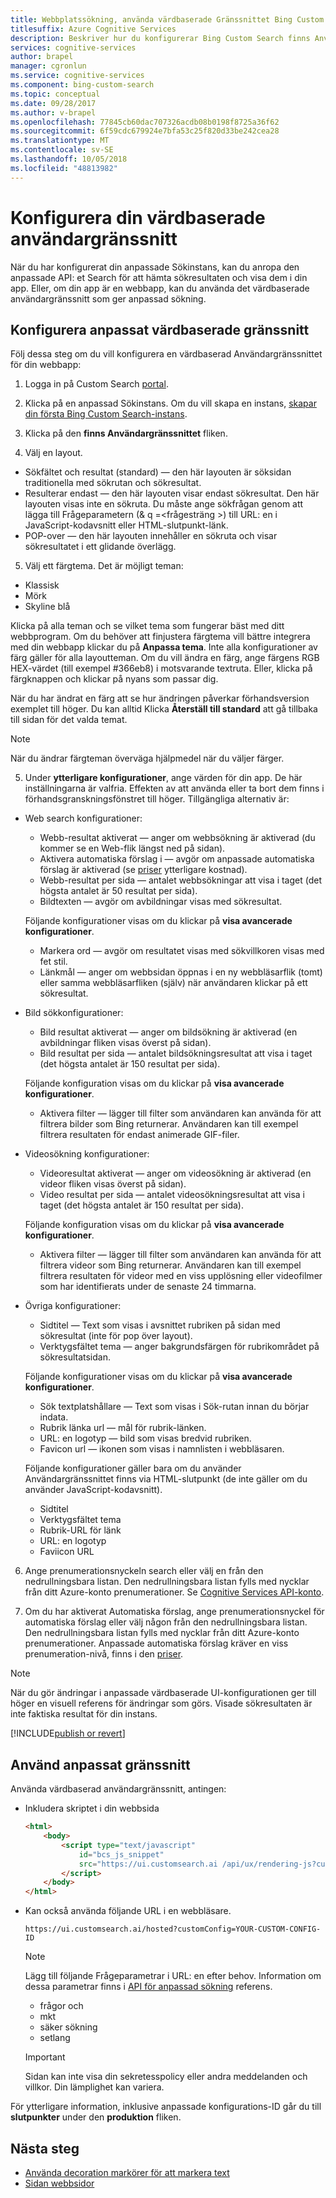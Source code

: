 ```yaml
---
title: Webbplatssökning, använda värdbaserade Gränssnittet Bing Custom Search
titlesuffix: Azure Cognitive Services
description: Beskriver hur du konfigurerar Bing Custom Search finns Användargränssnittet.
services: cognitive-services
author: brapel
manager: cgronlun
ms.service: cognitive-services
ms.component: bing-custom-search
ms.topic: conceptual
ms.date: 09/28/2017
ms.author: v-brapel
ms.openlocfilehash: 77845cb60dac707326acdb08b0198f8725a36f62
ms.sourcegitcommit: 6f59cdc679924e7bfa53c25f820d33be242cea28
ms.translationtype: MT
ms.contentlocale: sv-SE
ms.lasthandoff: 10/05/2018
ms.locfileid: "48813982"
---
```

# <a name="configure-your-hosted-ui-experience"></a>Konfigurera din värdbaserade användargränssnitt

När du har konfigurerat din anpassade Sökinstans, kan du anropa den anpassade API: et Search för att hämta sökresultaten och visa dem i din app. Eller, om din app är en webbapp, kan du använda det värdbaserade användargränssnitt som ger anpassad sökning.   

## <a name="configure-custom-hosted-ui"></a>Konfigurera anpassat värdbaserade gränssnitt

Följ dessa steg om du vill konfigurera en värdbaserad Användargränssnittet för din webbapp:

1. Logga in på Custom Search [portal](https://customsearch.ai).  
  
2. Klicka på en anpassad Sökinstans. Om du vill skapa en instans, [skapar din första Bing Custom Search-instans](quick-start.md).  

3. Klicka på den **finns Användargränssnittet** fliken.  
  
4. Välj en layout.
  
  - Sökfältet och resultat (standard) &mdash; den här layouten är söksidan traditionella med sökrutan och sökresultat.
  - Resulterar endast &mdash; den här layouten visar endast sökresultat. Den här layouten visas inte en sökruta. Du måste ange sökfrågan genom att lägga till Frågeparametern (& q =\<frågesträng >) till URL: en i JavaScript-kodavsnitt eller HTML-slutpunkt-länk.
  - POP-over &mdash; den här layouten innehåller en sökruta och visar sökresultatet i ett glidande överlägg.
      
5. Välj ett färgtema. Det är möjligt teman: 
  
  - Klassisk
  - Mörk
  - Skyline blå

  Klicka på alla teman och se vilket tema som fungerar bäst med ditt webbprogram. Om du behöver att finjustera färgtema vill bättre integrera med din webbapp klickar du på **Anpassa tema**. Inte alla konfigurationer av färg gäller för alla layoutteman. Om du vill ändra en färg, ange färgens RGB HEX-värdet (till exempel #366eb8) i motsvarande textruta. Eller, klicka på färgknappen och klickar på nyans som passar dig. 
  
  När du har ändrat en färg att se hur ändringen påverkar förhandsversion exemplet till höger. Du kan alltid Klicka **Återställ till standard** att gå tillbaka till sidan för det valda temat.

  > [!NOTE]
  > När du ändrar färgteman överväga hjälpmedel när du väljer färger.

5. Under **ytterligare konfigurationer**, ange värden för din app. De här inställningarna är valfria. Effekten av att använda eller ta bort dem finns i förhandsgranskningsfönstret till höger. Tillgängliga alternativ är:  
  
  - Web search konfigurationer:
    - Webb-resultat aktiverat &mdash; anger om webbsökning är aktiverad (du kommer se en Web-flik längst ned på sidan).
    - Aktivera automatiska förslag i &mdash; avgör om anpassade automatiska förslag är aktiverad (se [priser](https://azure.microsoft.com/pricing/details/cognitive-services/bing-custom-search/) ytterligare kostnad).
    - Webb-resultat per sida &mdash; antalet webbsökningar att visa i taget (det högsta antalet är 50 resultat per sida).
    - Bildtexten &mdash; avgör om avbildningar visas med sökresultat.
  
    Följande konfigurationer visas om du klickar på **visa avancerade konfigurationer**.  
  
    - Markera ord &mdash; avgör om resultatet visas med sökvillkoren visas med fet stil. 
    - Länkmål &mdash; anger om webbsidan öppnas i en ny webbläsarflik (tomt) eller samma webbläsarfliken (själv) när användaren klickar på ett sökresultat. 

  - Bild sökkonfigurationer:
    - Bild resultat aktiverat &mdash; anger om bildsökning är aktiverad (en avbildningar fliken visas överst på sidan).   
    - Bild resultat per sida &mdash; antalet bildsökningsresultat att visa i taget (det högsta antalet är 150 resultat per sida).  
  
    Följande konfiguration visas om du klickar på **visa avancerade konfigurationer**.  
  
    - Aktivera filter &mdash; lägger till filter som användaren kan använda för att filtrera bilder som Bing returnerar. Användaren kan till exempel filtrera resultaten för endast animerade GIF-filer.

  - Videosökning konfigurationer:
    - Videoresultat aktiverat &mdash; anger om videosökning är aktiverad (en videor fliken visas överst på sidan).  
    - Video resultat per sida &mdash; antalet videosökningsresultat att visa i taget (det högsta antalet är 150 resultat per sida).
  
    Följande konfiguration visas om du klickar på **visa avancerade konfigurationer**.  
  
    - Aktivera filter &mdash; lägger till filter som användaren kan använda för att filtrera videor som Bing returnerar. Användaren kan till exempel filtrera resultaten för videor med en viss upplösning eller videofilmer som har identifierats under de senaste 24 timmarna.

  - Övriga konfigurationer:
    - Sidtitel &mdash; Text som visas i avsnittet rubriken på sidan med sökresultat (inte för pop över layout).
    - Verktygsfältet tema &mdash; anger bakgrundsfärgen för rubrikområdet på sökresultatsidan.  
  
    Följande konfigurationer visas om du klickar på **visa avancerade konfigurationer**.  
  
    - Sök textplatshållare &mdash; Text som visas i Sök-rutan innan du börjar indata.
    - Rubrik länka url &mdash; mål för rubrik-länken.
    - URL: en logotyp &mdash; bild som visas bredvid rubriken. 
    - Favicon url &mdash; ikonen som visas i namnlisten i webbläsaren.  

    Följande konfigurationer gäller bara om du använder Användargränssnittet finns via HTML-slutpunkt (de inte gäller om du använder JavaScript-kodavsnitt).
    
    - Sidtitel
    - Verktygsfältet tema
    - Rubrik-URL för länk
    - URL: en logotyp
    - Faviicon URL  
  
6. Ange prenumerationsnyckeln search eller välj en från den nedrullningsbara listan. Den nedrullningsbara listan fylls med nycklar från ditt Azure-konto prenumerationer. Se [Cognitive Services API-konto](https://docs.microsoft.com/azure/cognitive-services/cognitive-services-apis-create-account).  

7. Om du har aktiverat Automatiska förslag, ange prenumerationsnyckel för automatiska förslag eller välj någon från den nedrullningsbara listan. Den nedrullningsbara listan fylls med nycklar från ditt Azure-konto prenumerationer. Anpassade automatiska förslag kräver en viss prenumeration-nivå, finns i den [priser](https://azure.microsoft.com/pricing/details/cognitive-services/bing-custom-search/).

> [!NOTE]
> När du gör ändringar i anpassade värdbaserade UI-konfigurationen ger till höger en visuell referens för ändringar som görs. Visade sökresultaten är inte faktiska resultat för din instans.

[!INCLUDE[publish or revert](./includes/publish-revert.md)]

## <a name="consume-custom-ui"></a>Använd anpassat gränssnitt

Använda värdbaserad användargränssnitt, antingen: 

- Inkludera skriptet i din webbsida  
  
  ```html
  <html>
      <body>
          <script type="text/javascript" 
              id="bcs_js_snippet"
              src="https://ui.customsearch.ai /api/ux/rendering-js?customConfig=<YOUR-CUSTOM-CONFIG-ID>&market=en-US&safeSearch=Moderate&version=latest&q=">
          </script>
      </body>    
  </html>
  ```

- Kan också använda följande URL i en webbläsare.   
  
  `https://ui.customsearch.ai/hosted?customConfig=YOUR-CUSTOM-CONFIG-ID`  
  
  > [!NOTE]
  > Lägg till följande Frågeparametrar i URL: en efter behov. Information om dessa parametrar finns i [API för anpassad sökning](https://docs.microsoft.com/rest/api/cognitiveservices/bing-custom-search-api-v7-reference#query-parameters) referens.
  >
  > - frågor och
  > - mkt
  > - säker sökning
  > - setlang

  > [!IMPORTANT]
  > Sidan kan inte visa din sekretesspolicy eller andra meddelanden och villkor. Din lämplighet kan variera.  

För ytterligare information, inklusive anpassade konfigurations-ID går du till **slutpunkter** under den **produktion** fliken.

## <a name="next-steps"></a>Nästa steg

- [Använda decoration markörer för att markera text](./hit-highlighting.md)
- [Sidan webbsidor](./page-webpages.md)